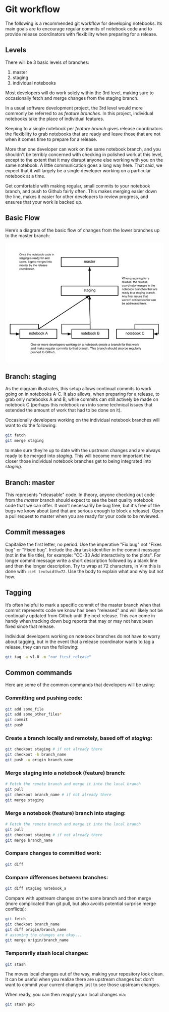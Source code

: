 # Git workflow

The following is a recommended git workflow for developing notebooks. Its main goals are to encourage regular commits of notebook code and to provide release coordinators with flexibility when preparing for a release.

## Levels

There will be 3 basic levels of branches:

1. master
2. staging
3. individual notebooks

Most developers will do work solely within the 3rd level, making sure to occasionally fetch and merge changes from the staging branch.

In a usual software development project, the 3rd level would more commonly be referred to as *feature branches*. In this project, individual notebooks take the place of individual features.

Keeping to a single notebook per *feature branch* gives release coordinators the flexibility to grab notebooks that are ready and leave those that are not when it comes time to prepare for a release.

More than one developer can work on the same notebook branch, and you shouldn't be terribly concerned with checking in polished work at this level, except to the extent that it may disrupt anyone else working with you on the same notebook. A little communication goes a long way here. That said, we expect that it will largely be a single developer working on a particular notebook at a time.

Get comfortable with making regular, small commits to your notebook branch, and push to Github fairly often. This makes merging easier down the line, makes it easier for other developers to review progress, and ensures that your work is backed up.

## Basic Flow

Here’s a diagram of the basic flow of changes from the lower branches up to the master branch:

![github-workflow](images/github-workflow.png)

## Branch: staging

As the diagram illustrates, this setup allows continual commits to work going on in notebooks A-C. It also allows, when preparing for a release, to grab only notebooks A and B, while commits can still actively be made on notebook C (perhaps this notebook ran into some technical issues that extended the amount of work that had to be done on it).

Occasionally developers working on the individual notebook branches will want to do the following:

```bash
git fetch
git merge staging
```

to make sure they’re up to date with the upstream changes and are always ready to be merged into *staging*. This will become more important the closer those individual notebook branches get to being integrated into *staging*.

## Branch: master

This represents "releasable" code. In theory, anyone checking out code from the *master* branch should expect to see the best quality notebook code that we can offer. It won’t necessarily be bug free, but it's free of the bugs we know about (and that are serious enough to block a release).
Open a pull request to master when you are ready for your code to be reviewed.

## Commit messages

Capitalize the first letter, no period. Use the imperative "Fix bug" not "Fixes bug" or "Fixed bug". 
Include the Jira task identifier in the commit message (not in the file title), for example: "CC-33 Add interactivity to the plots". For longer commit message write a short description followed by a blank line and then the longer description. Try to wrap at 72 characters, in Vim this is done with ```:set textwidth=72```. Use the body to explain what and why but not how.

## Tagging

It’s often helpful to mark a specific commit of the master branch when that commit represents code we know has been "released" and will likely not be continually updated from Github until the next release. This can come in handy when tracking down bug reports that may or may not have been fixed since that release.

Individual developers working on notebook branches do not have to worry about tagging, but in the event that a release coordinator wants to tag a release, they can run the following:

```bash
git tag -a v1.0 -m "our first release"
```

## Common commands

Here are some of the common commands that developers will be using:

### Committing and pushing code:

```bash
git add some_file
git add some_other_files*
git commit
git push
```

### Create a branch locally and remotely, based off of *staging*:

```bash
git checkout staging # if not already there
git checkout -b branch_name
git push -u origin branch_name
```

### Merge staging into a notebook (feature) branch:

```bash
# Fetch the remote branch and merge it into the local branch
git pull
git checkout branch_name # if not already there
git merge staging
```

### Merge a notebook (feature) branch into staging:

```bash
# Fetch the remote branch and merge it into the local branch
git pull
git checkout staging # if not already there
git merge branch_name
```

### Compare changes to committed work:

```bash
git diff
```

### Compare differences between branches:

```bash
git diff staging notebook_a
```

Compare with upstream changes on the same branch and then merge (more complicated than git pull, but also avoids potential surprise merge conflicts):

```bash
git fetch
git checkout branch_name
git diff origin/branch_name
# assuming the changes are okay...
git merge origin/branch_name
```

### Temporarily stash local changes:

```bash
git stash
```

The moves local changes out of the way, making your repository look clean. It can be useful when you realize there are upstream changes but don't want to commit your current changes just to see those upstream changes.

When ready, you can then reapply your local changes via:

```bash
git stash pop
```
